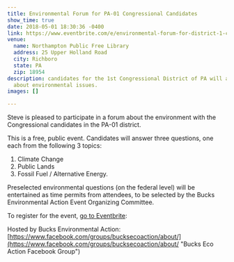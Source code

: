 ```yaml
---
title: Environmental Forum for PA-01 Congressional Candidates
show_time: true
date: 2018-05-01 18:30:36 -0400
link: https://www.eventbrite.com/e/environmental-forum-for-district-1-congressional-candidates-tickets-43277164163?ref=eios&aff=eios
venue:
  name: Northampton Public Free Library
  address: 25 Upper Holland Road
  city: Richboro
  state: PA
  zip: 18954
description: candidates for the 1st Congressional District of PA will answer questions
  about environmental issues.
images: []

---
```

Steve is pleased to participate in a forum about the environment with the Congressional candidates in the PA-01 district. 

This is a free, public event. Candidates will answer three questions, one each from the following 3 topics:   
1) Climate Change   
2) Public Lands  
3) Fossil Fuel / Alternative Energy. 

Preselected environmental questions (on the federal level) will be entertained as time permits from attendees, to be selected by the Bucks Environmental Action Event Organizing Committee.

To register for the event, [go to Eventbrite](https://www.eventbrite.com/e/environmental-forum-for-district-1-congressional-candidates-tickets-43277164163?ref=eios&aff=eios "Event registration"):

Hosted by Bucks Environmental Action:  
[https://www.facebook.com/groups/bucksecoaction/about/](https://www.facebook.com/groups/bucksecoaction/about/ "Bucks Eco Action Facebook Group")